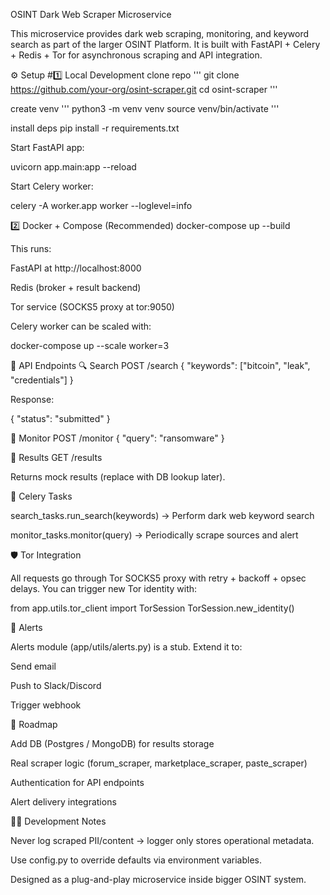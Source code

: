 OSINT Dark Web Scraper Microservice

This microservice provides dark web scraping, monitoring, and keyword search as part of the larger OSINT Platform.
It is built with FastAPI + Celery + Redis + Tor for asynchronous scraping and API integration.

⚙️ Setup
#1️⃣ Local Development
clone repo
'''
git clone https://github.com/your-org/osint-scraper.git
cd osint-scraper
'''

create venv
'''
python3 -m venv venv
source venv/bin/activate
'''

install deps
pip install -r requirements.txt


Start FastAPI app:

uvicorn app.main:app --reload


Start Celery worker:

celery -A worker.app worker --loglevel=info

2️⃣ Docker + Compose (Recommended)
docker-compose up --build


This runs:

FastAPI at http://localhost:8000

Redis (broker + result backend)

Tor service (SOCKS5 proxy at tor:9050)

Celery worker can be scaled with:

docker-compose up --scale worker=3

🚀 API Endpoints
🔍 Search
POST /search
{
  "keywords": ["bitcoin", "leak", "credentials"]
}


Response:

{ "status": "submitted" }

📡 Monitor
POST /monitor
{
  "query": "ransomware"
}

📑 Results
GET /results


Returns mock results (replace with DB lookup later).

🔄 Celery Tasks

search_tasks.run_search(keywords) → Perform dark web keyword search

monitor_tasks.monitor(query) → Periodically scrape sources and alert

🛡️ Tor Integration

All requests go through Tor SOCKS5 proxy with retry + backoff + opsec delays.
You can trigger new Tor identity with:

from app.utils.tor_client import TorSession
TorSession.new_identity()

🔔 Alerts

Alerts module (app/utils/alerts.py) is a stub. Extend it to:

Send email

Push to Slack/Discord

Trigger webhook

📌 Roadmap

 Add DB (Postgres / MongoDB) for results storage

 Real scraper logic (forum_scraper, marketplace_scraper, paste_scraper)

 Authentication for API endpoints

 Alert delivery integrations

👨‍💻 Development Notes

Never log scraped PII/content → logger only stores operational metadata.

Use config.py to override defaults via environment variables.

Designed as a plug-and-play microservice inside bigger OSINT system.
